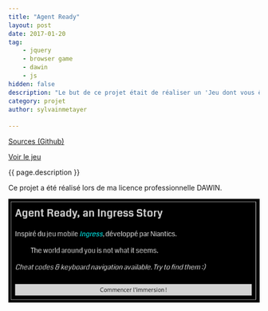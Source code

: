 ```yaml
---
title: "Agent Ready"
layout: post
date: 2017-01-20
tag: 
    - jquery
    - browser game
    - dawin
    - js
hidden: false
description: "Le but de ce projet était de réaliser un 'Jeu dont vous êtes le héros' avec diverses actions, tout en utilisant jQuery."
category: projet
author: sylvainmetayer

---
```


[Sources (Github)](https://github.com/sylvainmetayer/agent-ready/)

[Voir le jeu](https://sylvainmetayer.github.io/agent-ready/)

{{ page.description }}

Ce projet a été réalisé lors de ma licence professionnelle DAWIN.

[![Page d'accueil du jeu Agent Ready](/assets/images/projets/agent-ready.png)](https://sylvainmetayer.github.io/agent-ready/)